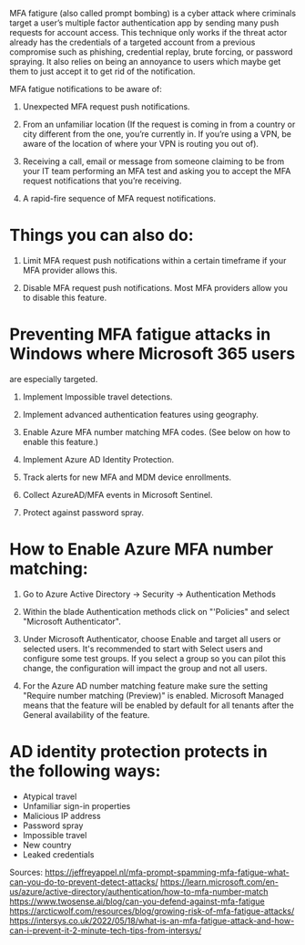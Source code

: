 MFA fatigure (also called prompt bombing) is a cyber attack where 
criminals target a user’s multiple factor authentication app by sending many 
push requests for account access. This technique only works if the threat actor 
already has the credentials of a targeted account from a previous compromise such
as phishing, credential replay, brute forcing, or password spraying. It also relies
on being an annoyance to users which maybe get them to just accept it to get rid of
the notification.


MFA fatigue notifications to be aware of:

1. Unexpected MFA request push notifications.  

2. From an unfamiliar location (If the request is coming in from a country or city 
different from the one, you’re currently in. If you’re using a VPN, be aware of the 
location of where your VPN is routing you out of). 

3. Receiving a call, email or message from someone claiming to be from your IT team performing 
an MFA test and asking you to accept the MFA request notifications that you’re receiving. 

4. A rapid-fire sequence of MFA request notifications.  


# Things you can also do:

1. Limit MFA request push notifications within a certain timeframe if your MFA provider allows this.

2. Disable MFA request push notifications. Most MFA providers allow you to disable this feature.


# Preventing MFA fatigue attacks in Windows where Microsoft 365 users
are especially targeted.

1. Implement Impossible travel detections.

2. Implement advanced authentication features using geography.

3. Enable Azure MFA number matching MFA codes. (See below on how to enable this feature.)

4. Implement Azure AD Identity Protection.

5. Track alerts for new MFA and MDM device enrollments.

6. Collect AzureAD/MFA events in Microsoft Sentinel.

7. Protect against password spray.


# How to Enable Azure MFA number matching:

1. Go to Azure Active Directory -> Security -> Authentication Methods

2. Within the blade Authentication methods click on "'Policies" and select "Microsoft Authenticator".

3. Under Microsoft Authenticator, choose Enable and target all users or selected users. 
It's recommended to start with Select users and configure some test groups. If you select a group so you can 
pilot this change, the configuration will impact the group and not all users.

4. For the Azure AD number matching feature make sure the setting "Require number matching (Preview)" is enabled. 
Microsoft Managed means that the feature will be enabled by default for all tenants after the General availability of the feature.


# AD identity protection protects in the following ways:

* Atypical travel
* Unfamiliar sign-in properties
* Malicious IP address
* Password spray
* Impossible travel
* New country
* Leaked credentials


Sources:
https://jeffreyappel.nl/mfa-prompt-spamming-mfa-fatigue-what-can-you-do-to-prevent-detect-attacks/
https://learn.microsoft.com/en-us/azure/active-directory/authentication/how-to-mfa-number-match
https://www.twosense.ai/blog/can-you-defend-against-mfa-fatigue
https://arcticwolf.com/resources/blog/growing-risk-of-mfa-fatigue-attacks/
https://intersys.co.uk/2022/05/18/what-is-an-mfa-fatigue-attack-and-how-can-i-prevent-it-2-minute-tech-tips-from-intersys/
